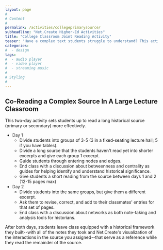 ```yaml
---
layout: page
#
# Content
#
permalink: /activities/collegeprimarysource/
subheadline: "Net.Create Higher-Ed Activities"
title: "College Classroom Joint Reading Activity"
teaser: "Have a complex text students struggle to understand? This activity uses a co-reading activity to help individual students in a large classroom engage with 1 or 2 pages of unfamiliar text. Net.Create helps the whole class take their new familiarity with a short excerpt and combine that expertise into a whole-class generated set of interactions and notes that students can use as an entry point to independent reading of the whole text."
categories:
#  - design
tags:
#  - audio player
#  - video player
#  - streaming music
#
# Styling
#
---
```


## Co-Reading a Complex Source In A Large Lecture Classroom

This two-day activity sets students up to read a long historical source (primary or secondary) more effectively.

- Day 1
	- Divide students into groups of 3-5 (3 in a fixed-seating lecture hall; 5 if you have tables).
	- Divide a long source that the students haven't read yet into shorter excerpts and give each group 1 excerpt.
	- Guide students through entering nodes and edges.
	- End class with a discussion about betweenness and centrality as guides for helping identify and understand historical significance.
	- Give students a short reading from the source between days 1 and 2 (12-15 pages max)
- Day 2
	- Divide students into the same groups, but give them a different excerpt.
	- Ask them to revise, correct, and add to their classmates' entries for that set of pages.
	- End class with a discussion about networks as both note-taking and analysis tools for historians.

After both days, students leave class equipped with a historical framework they built--with all of the notes they took and Net.Create's visualization of the interactions in the source you assigned--that serve as a reference while they read the remainder of the source.
